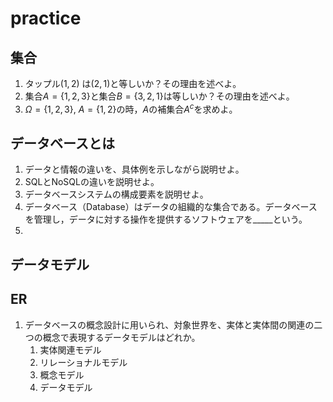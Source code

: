 # practice

## 集合

1. タップル$(1, 2)$ は$(2, 1)$と等しいか？その理由を述べよ。
2. 集合$A = \{1, 2, 3\}$と集合$B = \{3, 2, 1\}$は等しいか？その理由を述べよ。
3. $\Omega = \{1, 2, 3\}$, $A = \{1, 2\}$の時，$A$の補集合$A^c$を求めよ。

## データベースとは

1. データと情報の違いを、具体例を示しながら説明せよ。
2. SQLとNoSQLの違いを説明せよ。
3. データベースシステムの構成要素を説明せよ。
4. データベース（Database）はデータの組織的な集合である。データベースを管理し，データに対する操作を提供するソフトウェアを_____という。
5. 

## データモデル



## ER

1. データベースの概念設計に用いられ、対象世界を、実体と実体間の関連の二つの概念で表現するデータモデルはどれか。
   1. 実体関連モデル
   2. リレーショナルモデル
   3. 概念モデル
   4. データモデル